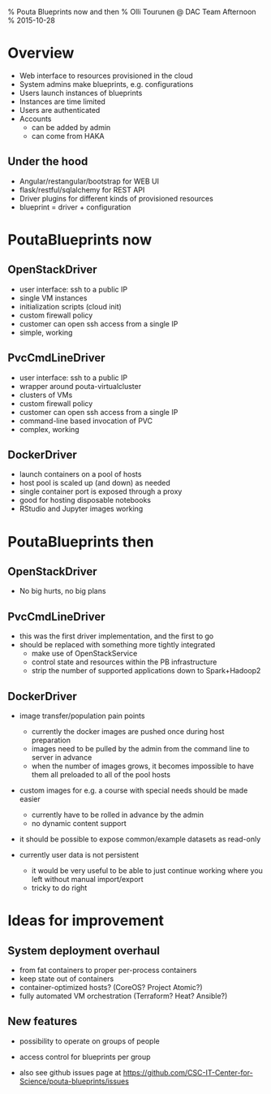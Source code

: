 % Pouta Blueprints now and then
% Olli Tourunen @ DAC Team Afternoon
% 2015-10-28


# Overview

- Web interface to resources provisioned in the cloud
- System admins make blueprints, e.g. configurations
- Users launch instances of blueprints
- Instances are time limited
- Users are authenticated
- Accounts 
    - can be added by admin
    - can come from HAKA 

## Under the hood

- Angular/restangular/bootstrap for WEB UI
- flask/restful/sqlalchemy for REST API
- Driver plugins for different kinds of provisioned resources
- blueprint = driver + configuration

# PoutaBlueprints now

## OpenStackDriver

- user interface: ssh to a public IP
- single VM instances
- initialization scripts (cloud init)
- custom firewall policy
- customer can open ssh access from a single IP
- simple, working

## PvcCmdLineDriver

- user interface: ssh to a public IP
- wrapper around pouta-virtualcluster
- clusters of VMs
- custom firewall policy
- customer can open ssh access from a single IP
- command-line based invocation of PVC
- complex, working

## DockerDriver

- launch containers on a pool of hosts
- host pool is scaled up (and down) as needed
- single container port is exposed through a proxy
- good for hosting disposable notebooks
- RStudio and Jupyter images working

# PoutaBlueprints then

## OpenStackDriver

- No big hurts, no big plans

## PvcCmdLineDriver

- this was the first driver implementation, and the first to go
- should be replaced with something more tightly integrated
    - make use of OpenStackService
    - control state and resources within the PB infrastructure
    - strip the number of supported applications down to Spark+Hadoop2

## DockerDriver

- image transfer/population pain points
    - currently the docker images are pushed once during host preparation
    - images need to be pulled by the admin from the command line to server in advance
    - when the number of images grows, it becomes impossible to have them all preloaded to
      all of the pool hosts
      
- custom images for e.g. a course with special needs should be made easier 
    - currently have to be rolled in advance by the admin
    - no dynamic content support

- it should be possible to expose common/example datasets as read-only 
    
- currently user data is not persistent
    - it would be very useful to be able to just continue working where you left 
      without manual import/export
    - tricky to do right

# Ideas for improvement

## System deployment overhaul

- from fat containers to proper per-process containers
- keep state out of containers
- container-optimized hosts? (CoreOS? Project Atomic?)
- fully automated VM orchestration (Terraform? Heat? Ansible?)


## New features 

- possibility to operate on groups of people

- access control for blueprints per group

- also see github issues page at https://github.com/CSC-IT-Center-for-Science/pouta-blueprints/issues

